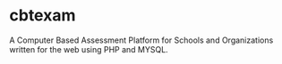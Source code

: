 # cbtexam
A Computer Based Assessment Platform for Schools and Organizations written for the web using PHP and MYSQL.

